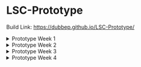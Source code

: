 # LSC-Prototype

Build Link:  https://dubbep.github.io/LSC-Prototype/

<details>

<summary>Prototype Week 1</summary>
 
# Prototype Week 1 Objectives Status:


## Spell card Scriptable Object: **In progress**

### What's going well

The scriptable object template has been created. 

The template holds all of the basic information that a card needs.

There is a display script that takes the Card information and displays it on a UI game object in the scene. (Not in current build)

### What’s needs to be done
The cards need to have behaviors that execute their functionality. 

The biggest hurdle with this is organizing this such that it approprietly interacts with the other systems.

Most cards will need a effect range which encompasses a certain number of board spaces relative to the players position.

Each Card that has an effect range needs a unique algorithm to build out those effect ranges. The cards also need a function for their actual effects.

This information has to be sent to a queue which holds all player actions for the round. The queue orders them by their delay value and executes them in that order.

Non attack spells need to be able to implement their unique functionality too such as altering player health or movement range.

spells also need to keep track of and play their visual effects.

## Action Queue & Turn System: **Not Started**

### What needs to be done
The game has a turn system where each player takes an action (moving, cast spell etc.) which needs to be put into a queue or list and then executed in the scene according to the delay of the action such that the action with the shortest delay will be executed first. Once all actions are executed the round ends, a new round begins, and players take actions once more.

Additional implementation such as attacks being interrupted and thus being removed from the queue, actions playing at a reasonable speed rather than being executed instantaneously etc.

## Player Characters: **In progress**

### What's been going well
I’ve largely Identified the information that players need to hold and what methods they need to have to function. These methods just need to be implemented.

### What needs to be done
The most important methods which need to be implemented are:
PrepareCast();
CastSpell();

## Game UI: **In progress**

### What's been going well

Basic attack and move buttons have been added.

move button functionality has been implemented.

### What needs to be done

Once players are capable of casting spells and preforming attacks the attack button needs to be linked

UI to hold information about the player character such as health.

UI to show the Cards a player currently holds.

## Movement System: **In progress**

### What's been going well

A grid system has been implemented which allows for characteres to travel the board via mouse clicks.

The grid system is flexible enough to be customized into unique shapes and is detatched from level geometry. This will allow for unique and interesting environments to be created that don't impact the game board.

Movement range has also been highlighted so that players can see the spaces they are allowed to travel.


### What needs to be done

A breadth first search system needs to be implemented so that characters will calculate the routes to their travel destination through the grid. This will allow for player to animate their movement rather than teleport.

(Optional) Farther into development the grid will need to be compatible with a unique cards functionality which allows players to travers walls. The grid will need to hide certain grid spaces on top of walls until a player activates this ability, and hide these spaces once it is no longer in use.

## Create chest card gacha system: **Not Started**

### What needs to be done

Playeres need to be able to interact with chest objects which occupy certain spaces on the board.

A card gacha system needs to be implemented such that when a chest is opened a random card is returned. This system needs to weigh cards by their rarity to produce expected card drop rates.

</details>











<details>

<summary>Prototype Week 2</summary>
 
# Prototype Week 2 Objectives Status:


## Spell card Scriptable Object: **Implemented**

### What's been going well
The cards are implemented with the round manager to effectively create a system that can be expanded with relative ease

### What’s needs to be done

More cards need to be implemented to create move variety in player actions. Cards also need to have different effect types depending on if the card is an attack spell, or passive spell, or buff spell.

## Action Queue & Turn System: **Implemented**

### What's been going well

The turn systems seems to be functioning as intended with no immediate issues being presented. The code is implemented with the photon unity network such that it is online multiplayer capable.

### What needs to be done

There is no pacing in the execution of player actions. Player actions are meant to take place simultaneously but as it exists now they all complete instantaneously.

There needs to be implementation to show the order which players must act and to show who is acting and what effect their action had on other players.

## Player Characters: **implemented**
### What's been going well

players are fully capable of moving, attacking, taking damage, and dying. All of the basic functionality of players is implemented

### What needs to be done

Players now need to be able to pickup casting crystals which act as a resource for casting spells and attacking.

players need to have expandable hands of spells which change throughout playtime.

## Game UI: **In progress**

### What's been going well

the most integral functions of the ui such as health and the player controls are functional.

### What needs to be done

The ui needs to be cleaned up a little bit.

When directional casting is implemented there needs to be UI created to choose the direction of the cast.

## Movement System: **Implemented**

### What's been going well

Players can move in turn and their movement range is properly displayed.

### What needs to be done

A breadth first search system still needs to be implemented.

players need to be able to pickup casting crystals that will be placed on the board.

player must be able to interact with chest objects which occupy certain spaces on the board.

(Optional) Farther into development the grid will need to be compatible with a unique cards functionality which allows players to travers walls. The grid will need to hide certain grid spaces on top of walls until a player activates this ability, and hide these spaces once it is no longer in use.

## Create chest card gacha system: **Not Started**

### What needs to be done

Playeres need to be able to interact with chest objects which occupy certain spaces on the board.

A card gacha system needs to be implemented such that when a chest is opened a random card is returned. This system needs to weigh cards by their rarity to produce expected card drop rates.

</details>











<details>

<summary>Prototype Week 3</summary>
 
# Prototype Week 3 Objectives Status:


## Spell card Scriptable Object: **Implemented**

### What's been going well
No notable changes have been made to the structure of the cards.

### What’s needs to be done

More cards need to be implemented to create move variety in player actions. Cards also need to have different effect types depending on if the card is an attack spell, or passive spell, or buff spell.

## Action Queue & Turn System: **Implemented**

### What's been going well

Players actions play out in a approprietly timed out sequence that effectively communicates the events of each round and accurately keeps track of player status each round.

### What needs to be done

In a larger map there needs to be more dynamic camera control. Players should be able to see an large enough space around them to understand their surroundings but not so far to make it difficult to see the details.

## Player Characters: **implemented**
### What's been going well

Players are now capable of casting directional spells.

### What needs to be done

Players now need to be able to pickup casting crystals which act as a resource for casting spells and attacking.

players need to have expandable hands of spells which change throughout playtime.

players need to accurately keep track of their spell uses for each card.

## Game UI: **In progress**

### What's been going well

the UI controls for direction casting have been implemented.
### What needs to be done

The ui needs to be cleaned up a little bit.

## Movement System: **Implemented**

### What's been going well

no changes have been made to player movement this week.

### What needs to be done

A breadth first search system still needs to be implemented.

players need to be able to pickup casting crystals that will be placed on the board.

player must be able to interact with chest objects which occupy certain spaces on the board such as chests.

(Optional) Farther into development the grid will need to be compatible with a unique cards functionality which allows players to travers walls. The grid will need to hide certain grid spaces on top of walls until a player activates this ability, and hide these spaces once it is no longer in use.

## Create chest card gacha system: **Not Started**

### What needs to be done

Playeres need to be able to interact with chest objects which occupy certain spaces on the board.

A card gacha system needs to be implemented such that when a chest is opened a random card is returned. This system needs to weigh cards by their rarity to produce expected card drop rates.

</details>






<details>

<summary>Prototype Week 4</summary>
 
# Prototype Week 4 Objectives Status:


## Spell card Scriptable Object: **Implemented**

### What's been going well
Several new cards have been added and implemented totaling 7 functioning cards.

### What’s needs to be done
There needs to be more cards with a better variety of utility to create more interesting and varied gameplay. The Orb Of Confusion card needs to be fixed as well.

It would be ideal to have 16 cards implemented by next build.

## Action Queue & Turn System: **Implemented**

### What's been going well

A notification system has been implemented into the turn system to describe actions as they play out.

### What needs to be done

Spells that have a large range should be taken into account in the camera system. players should be able to see the whole range of their attack if it is large.

The notifications are difficult to read because of how fast they go by. This shoul be adjusted or changed such the the playe manually removes the text.

In a larger map there needs to be more dynamic camera control. Players should be able to see an large enough space around them to understand their surroundings but not so far to make it difficult to see the details.

## Player Characters: **Implemented**
### What's been going well

Players have pseudo statis affects such as being stunned or confused. As such the code for determining the effects of spells has been expanded. This system is currently convoluted and needs to be refined.

### What needs to be done

Players need to wait for a spells cooldown before repeated use to prevent spamming, and spells need to have a limited number of uses.

## Game UI: **Implemented**

### What's been going well
The players card hand can now dynamically ad and remove cards.

### What needs to be done
The ui needs to be cleaned up a little bit.

## Movement System: **Implemented**

### What's been going well
no changes have been made to player movement this week.

### What needs to be done

A breadth first search system still needs to be implemented.

players need to be able to pickup casting crystals that will be placed on the board.

player must be able to interact with chest objects which occupy certain spaces on the board such as chests.

(Optional) Farther into development the grid will need to be compatible with a unique cards functionality which allows players to travers walls. The grid will need to hide certain grid spaces on top of walls until a player activates this ability, and hide these spaces once it is no longer in use.

## Create chest card gacha system: **Implemented**

### What's been going well
Chests exist on the map which players are able to interact with. When a player lands on a chest they recieve a random cards which is then added to their hand.

### What needs to be done
The system often gives players repeat cards due to the small card pool. Drop rates are also un tested so rates need to be adjusted and card need to be added to make this system more rebust

Instead of just giving a player a random card a menu should appear that gives the player a choice between two random cards.

</details>

